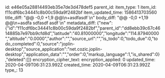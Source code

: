 id: e46e05a28814493eb35e7de3d478def5
parent_id: 
item_type: 1
item_id: f11cdf6bc34441c8b00c59da9f2482bf
item_updated_time: 1586413703560
title_diff: "@@ -0,0 +1,9 @@\n+asdfasdf \n"
body_diff: "@@ -0,0 +1,19 @@\n+asdfa sdfasdf asdf \n"
metadata_diff: {"new":{"id":"f11cdf6bc34441c8b00c59da9f2482bf","parent_id":"dd8ebb39c67c4614885b7e97bb9cfd8d","latitude":"40.81000000","longitude":"114.87940000","altitude":"0.0000","author":"","source_url":"","is_todo":0,"todo_due":0,"todo_completed":0,"source":"joplin-desktop","source_application":"net.cozic.joplin-desktop","application_data":"","order":0,"markup_language":1,"is_shared":0},"deleted":[]}
encryption_cipher_text: 
encryption_applied: 0
updated_time: 2020-04-09T06:31:23.992Z
created_time: 2020-04-09T06:31:23.992Z
type_: 13